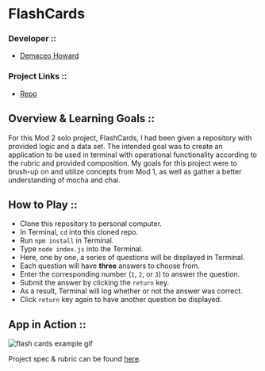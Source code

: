 # FlashCards
### Developer ::
- [Demaceo Howard](https://github.com/demaceo)

### Project Links ::
- [Repo](https://github.com/demaceo/flashcards-starter)

## Overview & Learning Goals ::
For this Mod 2 solo project, FlashCards, I had been given a repository with provided logic and a data set. The intended goal was to create an application to be used in terminal with operational functionality according to the rubric and provided composition.
My goals for this project were to brush-up on and utilize concepts from Mod 1, as well as gather a better understanding of mocha and chai.

## How to Play ::
- Clone this repository to personal computer.
- In Terminal, `cd` into this cloned repo.
- Run `npm install` in Terminal.
- Type `node index.js` into the Terminal.
- Here, one by one, a series of questions will be displayed in Terminal.
- Each question will have **three** answers to choose from.
- Enter the corresponding number (`1`, `2`, or `3`) to answer the question.
- Submit the answer by clicking the `return` key.
- As a result, Terminal will log whether or not the answer was correct.
- Click `return` key again to have another question be displayed.

## App in Action ::
![flash cards example gif](https://media.giphy.com/media/1zkb1q58eTiTH6D7wc/giphy.gif)

Project spec & rubric can be found [here](https://frontend.turing.io/projects/flash-cards.html).
